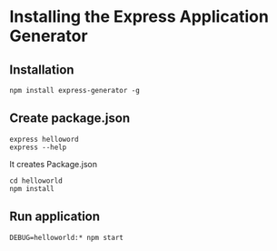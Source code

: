 # Installing the Express Application Generator
## Installation
````
npm install express-generator -g
````
## Create package.json
````
express helloword
express --help
````
It creates Package.json
````
cd helloworld
npm install
````

## Run application
````
DEBUG=helloworld:* npm start
````
